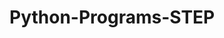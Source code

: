 # Python-Programs-STEP
        
   
                  
                                 
                            
                                        
              
      
